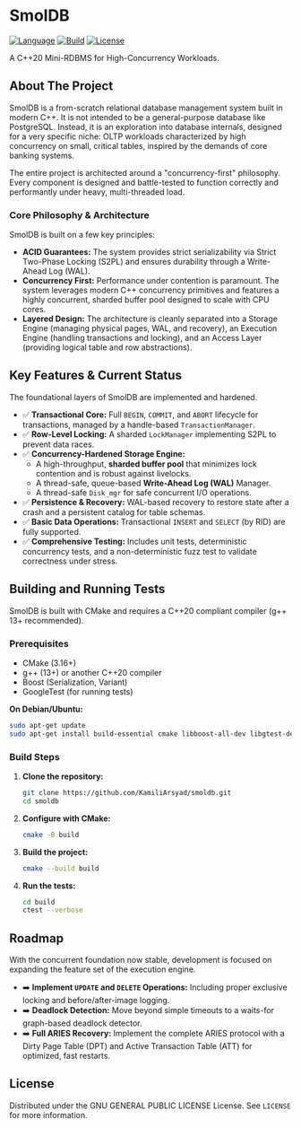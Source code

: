 # SmolDB

[![Language](https://img.shields.io/badge/Language-C%2B%2B20-blue.svg)](https://isocpp.org/)
[![Build](https://img.shields.io/badge/Build-CMake-green.svg)](https://cmake.org/)
[![License](https://img.shields.io/badge/License-GNU_GPL-yellow.svg)](LICENSE)

A C++20 Mini-RDBMS for High-Concurrency Workloads.

## About The Project

SmolDB is a from-scratch relational database management system built in modern C++. It is not intended to be a general-purpose database like PostgreSQL. Instead, it is an exploration into database internals, designed for a very specific niche: OLTP workloads characterized by high concurrency on small, critical tables, inspired by the demands of core banking systems.

The entire project is architected around a "concurrency-first" philosophy. Every component is designed and battle-tested to function correctly and performantly under heavy, multi-threaded load.

### Core Philosophy & Architecture

SmolDB is built on a few key principles:

*   **ACID Guarantees:** The system provides strict serializability via Strict Two-Phase Locking (S2PL) and ensures durability through a Write-Ahead Log (WAL).
*   **Concurrency First:** Performance under contention is paramount. The system leverages modern C++ concurrency primitives and features a highly concurrent, sharded buffer pool designed to scale with CPU cores.
*   **Layered Design:** The architecture is cleanly separated into a Storage Engine (managing physical pages, WAL, and recovery), an Execution Engine (handling transactions and locking), and an Access Layer (providing logical table and row abstractions).

## Key Features & Current Status

The foundational layers of SmolDB are implemented and hardened.

*   ✅ **Transactional Core:** Full `BEGIN`, `COMMIT`, and `ABORT` lifecycle for transactions, managed by a handle-based `TransactionManager`.
*   ✅ **Row-Level Locking:** A sharded `LockManager` implementing S2PL to prevent data races.
*   ✅ **Concurrency-Hardened Storage Engine:**
    *   A high-throughput, **sharded buffer pool** that minimizes lock contention and is robust against livelocks.
    *   A thread-safe, queue-based **Write-Ahead Log (WAL)** Manager.
    *   A thread-safe `Disk_mgr` for safe concurrent I/O operations.
*   ✅ **Persistence & Recovery:** WAL-based recovery to restore state after a crash and a persistent catalog for table schemas.
*   ✅ **Basic Data Operations:** Transactional `INSERT` and `SELECT` (by RID) are fully supported.
*   ✅ **Comprehensive Testing:** Includes unit tests, deterministic concurrency tests, and a non-deterministic fuzz test to validate correctness under stress.

## Building and Running Tests

SmolDB is built with CMake and requires a C++20 compliant compiler (g++ 13+ recommended).

### Prerequisites

*   CMake (3.16+)
*   g++ (13+) or another C++20 compiler
*   Boost (Serialization, Variant)
*   GoogleTest (for running tests)

**On Debian/Ubuntu:**
```bash
sudo apt-get update
sudo apt-get install build-essential cmake libboost-all-dev libgtest-dev
```

### Build Steps

1.  **Clone the repository:**
    ```bash
    git clone https://github.com/KamiliArsyad/smoldb.git
    cd smoldb
    ```

2.  **Configure with CMake:**
    ```bash
    cmake -B build
    ```

3.  **Build the project:**
    ```bash
    cmake --build build
    ```

4.  **Run the tests:**
    ```bash
    cd build
    ctest --verbose
    ```

## Roadmap

With the concurrent foundation now stable, development is focused on expanding the feature set of the execution engine.

*   ➡️ **Implement `UPDATE` and `DELETE` Operations:** Including proper exclusive locking and before/after-image logging.
*   ➡️ **Deadlock Detection:** Move beyond simple timeouts to a waits-for graph-based deadlock detector.
*   ➡️ **Full ARIES Recovery:** Implement the complete ARIES protocol with a Dirty Page Table (DPT) and Active Transaction Table (ATT) for optimized, fast restarts.

## License

Distributed under the GNU GENERAL PUBLIC LICENSE License. See `LICENSE` for more information.
